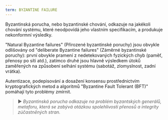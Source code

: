 ```yaml
---
term: BYZANTINE FAILURE
---
```


Byzantinská porucha, nebo byzantinské chování, odkazuje na jakékoli chování systému, které neodpovídá jeho vlastním specifikacím, a produkuje nekonformní výsledky.

"Natural Byzantine failures" (Přirozené byzantinské poruchy) jsou obvykle odlišovány od "deliberate Byzantine failures" (Záměrné byzantinské poruchy): první obvykle pramení z nedetekovaných fyzických chyb (paměť, přenosy po síti atd.), zatímco druhé jsou hlavně výsledkem útoků zaměřených na způsobení selhání systému (sabotáž, zlomyslnost, zadní vrátka).

Autentizace, podepisování a dosažení konsensu prostřednictvím kryptografických metod a algoritmů "Byzantine Fault Tolerant (BFT)" pomáhají tyto problémy zmírnit.

> ► *Byzantinská porucha odkazuje na problém byzantských generálů, metaforu, která se zabývá otázkou spolehlivosti přenosů a integrity zúčastněných stran.*